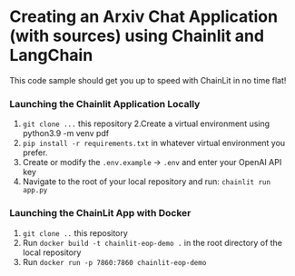 # Creating an Arxiv Chat Application (with sources) using Chainlit and LangChain

This code sample should get you up to speed with ChainLit in no time flat!

### Launching the Chainlit Application Locally

1. `git clone ...` this repository
   2.Create a virtual environment using python3.9 -m venv pdf
2. `pip install -r requirements.txt` in whatever virtual environment you prefer.
3. Create or modify the `.env.example` -> `.env` and enter your OpenAI API key
4. Navigate to the root of your local repository and run: `chainlit run app.py`

### Launching the ChainLit App with Docker

1. `git clone ..` this repository
2. Run `docker build -t chainlit-eop-demo .` in the root directory of the local repository
3. Run `docker run -p 7860:7860 chainlit-eop-demo`
